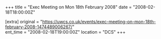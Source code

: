 +++
title = "Exec Meeting on Mon 18th February 2008"
date = "2008-02-18T18:00:00Z"

[extra]
original = "https://uwcs.co.uk/events/exec-meeting-on-mon-18th-february-2008-1474489006267/"    
ent_time = "2008-02-18T19:00:00Z"
location = "DCS"
+++



